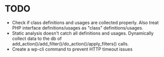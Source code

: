 # TODO

- Check if class definitions and usages are collected properly. Also treat PHP
  interface definitions/usages as "class" definitions/usages.
- Static analysis doesn't catch all definitions and usages. Dynamically collect
  data to the db of add_action()/add_filter()/do_action()/apply_filters() calls.
- Create a wp-cli command to prevent HTTP timeout issues
